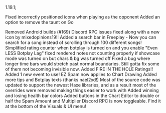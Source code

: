 1.19.1;

Fixed incorrectly positioned icons when playing as the opponent
Added an option to remove the taunt on Go

Removed Android builds (#169)
Discord RPC issues fixed along with a new icon by mixedopinions19!!
Added a search bar in Freeplay - Now you can search for a song instead of scrolling through 100 different songs!
Simplified rating counter when botplay is turned on and you enable "Even LESS Botplay Lag"
fixed rendered notes not counting properly if showcase mode was turned on but chars & bg was turned off
Fixed a bug where longer time bars would stretch past normal boundaries. Still gotta fix some of them not becoming invisible now.
Added FIRE IN THE HOLE Ratings!!
Added 1 new event to use!
EZ Spam now applies to Chart Drawing
Added more tips and Botplay texts (thanks nael2xd!)
Most of the source code was updated to support the newest Haxe libraries, and as a result most of the overrides were removed making things easier to work with
Added winning and losing health bar colors
Added buttons in the Chart Editor to double or half the Spam Amount and Multiplier
Discord RPC is now toggleable. Find it at the bottom of the Visuals & UI menu!
